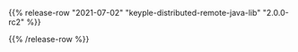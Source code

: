 {{% release-row "2021-07-02" "keyple-distributed-remote-java-lib" "2.0.0-rc2" %}} 

{{% /release-row %}}
